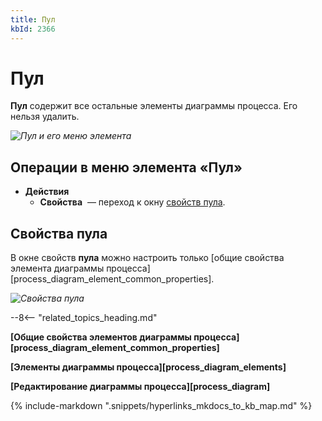 ```yaml
---
title: Пул
kbId: 2366
---
```


# Пул

**Пул** содержит все остальные элементы диаграммы процесса. Его нельзя удалить.

_![Пул и его меню элемента](https://kb.comindware.ru/assets/pool.png)_

## Операции в меню элемента «Пул»

- **Действия**
    - **Свойства** *‌* — переход к окну [свойств пула](#mcetoc_1h2b3cmk51).

## Свойства пула

В окне свойств **пула** можно настроить только [общие свойства элемента диаграммы процесса][process_diagram_element_common_properties].

_![Свойства пула](https://kb.comindware.ru/assets/pool_properties.png)_

--8<-- "related_topics_heading.md"

**[Общие свойства элементов диаграммы процесса][process_diagram_element_common_properties]**

**[Элементы диаграммы процесса][process_diagram_elements]**

**[Редактирование диаграммы процесса][process_diagram]**

{% include-markdown ".snippets/hyperlinks_mkdocs_to_kb_map.md" %}
